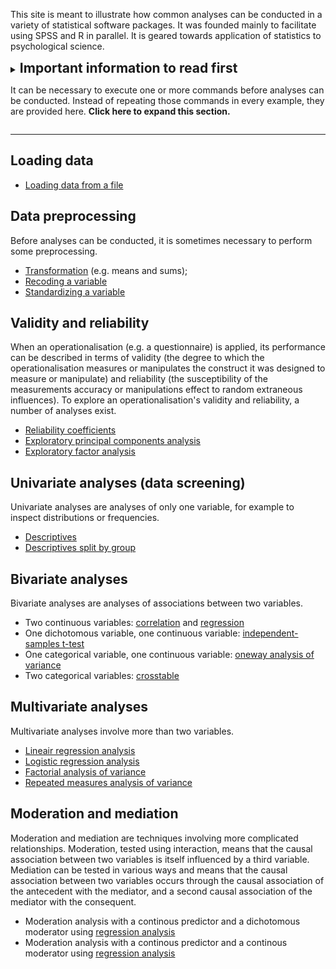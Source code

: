 This site is meant to illustrate how common analyses can be conducted in a variety of statistical software packages. It was founded mainly to facilitate using SPSS and R in parallel. It is geared towards application of statistics to psychological science.

<details>
  <summary>
    <h2 style="display:inline">Important information to read first</h2>
    <p>It can be necessary to execute one or more commands before analyses can be conducted. Instead of repeating those commands in every example, they are provided here. <strong>Click here to expand this section.</strong></p>
  </summary>

<h3>SPSS</h3>

<p>Before running commands in SPSS, two things are first required. First, the data have to be loaded (see the dedicated section below). Second, that dataset must be activated. In this example, we will assume the dataset is called <code class="highlighter-rouge">dat</code>:</p>

<pre>
DATASET ACTIVATE dat.
</pre>

<h3>R</h3>

<p>Most examples here use an R package called <code class="highlighter-rouge">userfriendlyscience</code> because it contains a large number of functions designed to act similar to their SPSS counterparts. This package, therefore, first has to be installed:</p>

<pre class="language-r highlighter-rouge">
install.packages('userfriendlyscience');
</pre>

<p>This only has to happen once: after it has been installed, it will remain available. However, it will still have to be loaded in every R session using:</p>

<pre class="language-r highlighter-rouge">
require('userfriendlyscience');
</pre>

<p>In addition, the data have to be loaded (see the dedicated section below).</p>

</details>

-----------------------------

## Loading data

- [Loading data from a file](loading-data-from-file.html)

## Data preprocessing

Before analyses can be conducted, it is sometimes necessary to perform some preprocessing.

- [Transformation](transformation.html) (e.g. means and sums);
- [Recoding a variable](recoding.html)
- [Standardizing a variable](standardizing.html)

## Validity and reliability

When an operationalisation (e.g. a questionnaire) is applied, its performance can be described in terms of validity (the degree to which the operationalisation measures or manipulates the construct it was designed to measure or manipulate) and reliability (the susceptibility of the measurements accuracy or manipulations effect to random extraneous influences). To explore an operationalisation's validity and reliability, a number of analyses exist.

- [Reliability coefficients](reliability.html)
- [Exploratory principal components analysis](factor-analysis-pca-exploratory.html)
- [Exploratory factor analysis](factor-analysis-pfa-exploratory.html)

## Univariate analyses (data screening)

Univariate analyses are analyses of only one variable, for example to inspect distributions or frequencies.

- [Descriptives](descriptives.html)
- [Descriptives split by group](descriptives-by-group.html)

## Bivariate analyses

Bivariate analyses are analyses of associations between two variables.

- Two continuous variables: [correlation](correlation.html) and [regression](regression-single.html)
- One dichotomous variable, one continuous variable: [independent-samples t-test](t-test-independent.html)
- One categorical variable, one continuous variable: [oneway analysis of variance](anova-oneway.html)
- Two categorical variables: [crosstable](crosstab.html)

## Multivariate analyses

Multivariate analyses involve more than two variables.

- [Lineair regression analysis](regression-multiple.html)
- [Logistic regression analysis](regression-logistic-multiple.html)
- [Factorial analysis of variance](anova-factorial.html)
- [Repeated measures analysis of variance](anova-repeated-measures.html)

## Moderation and mediation

Moderation and mediation are techniques involving more complicated relationships. Moderation, tested using interaction, means that the causal association between two variables is itself influenced by a third variable. Mediation can be tested in various ways and means that the causal association between two variables occurs through the causal association of the antecedent with the mediator, and a second causal association of the mediator with the consequent.

- Moderation analysis with a continous predictor and a dichotomous moderator using [regression analysis](regression-moderation-dichotomous-moderator.html)
- Moderation analysis with a continous predictor and a continous moderator using [regression analysis](regression-moderation-continuous-moderator.html)

<!-- ## Intensive longitudinal analyses -->
